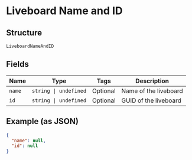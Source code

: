 
# Liveboard Name and ID

## Structure

`LiveboardNameAndID`

## Fields

| Name | Type | Tags | Description |
|  --- | --- | --- | --- |
| `name` | `string \| undefined` | Optional | Name of the liveboard |
| `id` | `string \| undefined` | Optional | GUID of the liveboard |

## Example (as JSON)

```json
{
  "name": null,
  "id": null
}
```

